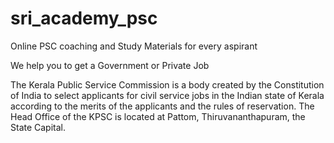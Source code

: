 # sri_academy_psc
Online PSC coaching and Study Materials for every aspirant

We help you to get a Government or Private Job


The Kerala Public Service Commission is a body created by the Constitution of India to select applicants for civil service jobs in the Indian state of Kerala according to the merits of the applicants and the rules of reservation. The Head Office of the KPSC is located at Pattom, Thiruvananthapuram, the State Capital.
